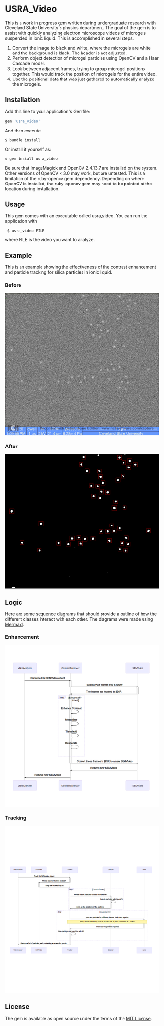 # USRA_Video

This is a work in progress gem written during undergraduate research
with Cleveland State University's physics department. The goal of the
gem is to assist with quickly analyzing electron microscope videos of
microgels suspended in ionic liquid. This is accomplished in several
steps.

1. Convert the image to black and white, where the microgels are white and the background is black. The header is not adjusted.
2. Perform object detection of microgel particles using OpenCV and a Haar Cascade model.
3. Look between adjacent frames, trying to group microgel positions together. This would track the position of microgels for the entire video.
4. Use the positional data that was just gathered to automatically analyze the microgels.

## Installation

Add this line to your application's Gemfile:

```ruby
gem 'usra_video'
```

And then execute:

    $ bundle install

Or install it yourself as:

    $ gem install usra_video

Be sure that ImageMagick and OpenCV 2.4.13.7 are installed on the
system. Other versions of OpenCV < 3.0 may work, but are untested.
This is a limitation of the ruby-opencv gem dependency. Depending on
where OpenCV is installed, the ruby-opencv gem may need to be pointed
at the location during installation.

## Usage

This gem comes with an executable called usra_video. You can run the application with

     $ usra_video FILE

where FILE is the video you want to analyze.

## Example

This is an example showing the effectiveness of the contrast
enhancement and particle tracking for silica particles in ionic
liquid.

### Before

<img src="images/frame_0039.png" alt="Original image" width="600" />

### After

<img src="images/frame_039_content.png" alt="Enhanced and tracked image" width="600" />

## Logic

Here are some sequence diagrams that should provide a outline of how
the different classes interact with each other. The diagrams were made
using [Mermaid](https://github.com/mermaid-js/mermaid).

### Enhancement

<img src="images/analysis_enhancement.png" alt="Enhancement sequence diagram" width="600" />

### Tracking

<img src="images/analysis_tracking.png" alt="Tracking sequence diagram" width="600" />

## License

The gem is available as open source under the terms of the [MIT License](https://opensource.org/licenses/MIT).
